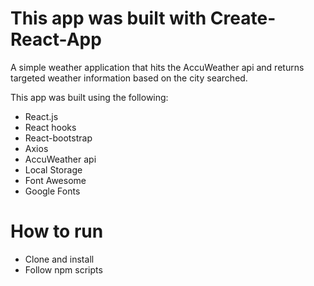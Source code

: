# This app was built with Create-React-App
A simple weather application that hits the AccuWeather api and returns targeted weather information based on the city searched.

This app was built using the following:
* React.js
* React hooks
* React-bootstrap
* Axios
* AccuWeather api
* Local Storage
* Font Awesome
* Google Fonts

# How to run
* Clone and install
* Follow npm scripts